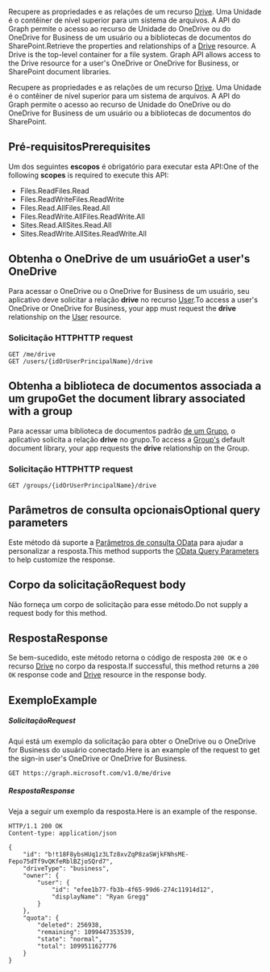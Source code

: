 <span data-ttu-id="d121e-p101">Recupere as propriedades e as relações de um recurso [Drive](../resources/drive.md). Uma Unidade é o contêiner de nível superior para um sistema de arquivos. A API do Graph permite o acesso ao recurso de Unidade do OneDrive ou do OneDrive for Business de um usuário ou a bibliotecas de documentos do SharePoint.</span><span class="sxs-lookup"><span data-stu-id="d121e-p101">Retrieve the properties and relationships of a [Drive](../resources/drive.md) resource. A Drive is the top-level container for a file system. Graph API allows access to the Drive resource for a user's OneDrive or OneDrive for Business, or SharePoint document libraries.</span></span>

Recupere as propriedades e as relações de um recurso [Drive](../resources/drive.md). Uma Unidade é o contêiner de nível superior para um sistema de arquivos. A API do Graph permite o acesso ao recurso de Unidade do OneDrive ou do OneDrive for Business de um usuário ou a bibliotecas de documentos do SharePoint.

## <span data-ttu-id="d121e-105">Pré-requisitos</span><span class="sxs-lookup"><span data-stu-id="d121e-105">Prerequisites</span></span>
<a id="prerequisites" class="xliff"></a>

<span data-ttu-id="d121e-106">Um dos seguintes **escopos** é obrigatório para executar esta API:</span><span class="sxs-lookup"><span data-stu-id="d121e-106">One of the following **scopes** is required to execute this API:</span></span>

* <span data-ttu-id="d121e-107">Files.Read</span><span class="sxs-lookup"><span data-stu-id="d121e-107">Files.Read</span></span>
* <span data-ttu-id="d121e-108">Files.ReadWrite</span><span class="sxs-lookup"><span data-stu-id="d121e-108">Files.ReadWrite</span></span>
* <span data-ttu-id="d121e-109">Files.Read.All</span><span class="sxs-lookup"><span data-stu-id="d121e-109">Files.Read.All</span></span>
* <span data-ttu-id="d121e-110">Files.ReadWrite.All</span><span class="sxs-lookup"><span data-stu-id="d121e-110">Files.ReadWrite.All</span></span>
* <span data-ttu-id="d121e-111">Sites.Read.All</span><span class="sxs-lookup"><span data-stu-id="d121e-111">Sites.Read.All</span></span>
* <span data-ttu-id="d121e-112">Sites.ReadWrite.All</span><span class="sxs-lookup"><span data-stu-id="d121e-112">Sites.ReadWrite.All</span></span>

## <span data-ttu-id="d121e-113">Obtenha o OneDrive de um usuário</span><span class="sxs-lookup"><span data-stu-id="d121e-113">Get a user's OneDrive</span></span>
<a id="get-a-users-onedrive" class="xliff"></a>

<span data-ttu-id="d121e-114">Para acessar o OneDrive ou o OneDrive for Business de um usuário, seu aplicativo deve solicitar a relação **drive** no recurso [User](../resources/user.md).</span><span class="sxs-lookup"><span data-stu-id="d121e-114">To access a user's OneDrive or OneDrive for Business, your app must request the **drive** relationship on the [User](../resources/user.md) resource.</span></span>

### <span data-ttu-id="d121e-115">Solicitação HTTP</span><span class="sxs-lookup"><span data-stu-id="d121e-115">HTTP request</span></span>
<a id="http-request" class="xliff"></a>

<!-- { "blockType": "ignored" } -->

```http
GET /me/drive
GET /users/{idOrUserPrincipalName}/drive
```

## <span data-ttu-id="d121e-116">Obtenha a biblioteca de documentos associada a um grupo</span><span class="sxs-lookup"><span data-stu-id="d121e-116">Get the document library associated with a group</span></span>
<a id="get-the-document-library-associated-with-a-group" class="xliff"></a>

<span data-ttu-id="d121e-117">Para acessar uma biblioteca de documentos padrão [de um Grupo](../resources/group.md), o aplicativo solicita a relação **drive** no grupo.</span><span class="sxs-lookup"><span data-stu-id="d121e-117">To access a [Group's](../resources/group.md) default document library, your app requests the **drive** relationship on the Group.</span></span>

### <span data-ttu-id="d121e-118">Solicitação HTTP</span><span class="sxs-lookup"><span data-stu-id="d121e-118">HTTP request</span></span>
<a id="http-request" class="xliff"></a>

<!-- { "blockType": "ignored" } -->

```http
GET /groups/{idOrUserPrincipalName}/drive
```


## <span data-ttu-id="d121e-119">Parâmetros de consulta opcionais</span><span class="sxs-lookup"><span data-stu-id="d121e-119">Optional query parameters</span></span>
<a id="optional-query-parameters" class="xliff"></a>

<span data-ttu-id="d121e-120">Este método dá suporte a [Parâmetros de consulta OData](http://developer.microsoft.com/en-us/graph/docs/overview/query_parameters) para ajudar a personalizar a resposta.</span><span class="sxs-lookup"><span data-stu-id="d121e-120">This method supports the [OData Query Parameters](http://developer.microsoft.com/en-us/graph/docs/overview/query_parameters) to help customize the response.</span></span>

## <span data-ttu-id="d121e-121">Corpo da solicitação</span><span class="sxs-lookup"><span data-stu-id="d121e-121">Request body</span></span>
<a id="request-body" class="xliff"></a>

<span data-ttu-id="d121e-122">Não forneça um corpo de solicitação para esse método.</span><span class="sxs-lookup"><span data-stu-id="d121e-122">Do not supply a request body for this method.</span></span>

## <span data-ttu-id="d121e-123">Resposta</span><span class="sxs-lookup"><span data-stu-id="d121e-123">Response</span></span>
<a id="response" class="xliff"></a>

<span data-ttu-id="d121e-124">Se bem-sucedido, este método retorna o código de resposta `200 OK` e o recurso [Drive](../resources/drive.md) no corpo da resposta.</span><span class="sxs-lookup"><span data-stu-id="d121e-124">If successful, this method returns a `200 OK` response code and [Drive](../resources/drive.md) resource in the response body.</span></span>

## <span data-ttu-id="d121e-125">Exemplo</span><span class="sxs-lookup"><span data-stu-id="d121e-125">Example</span></span>
<a id="example" class="xliff"></a>

##### <span data-ttu-id="d121e-126">Solicitação</span><span class="sxs-lookup"><span data-stu-id="d121e-126">Request</span></span>
<a id="request" class="xliff"></a>

<span data-ttu-id="d121e-127">Aqui está um exemplo da solicitação para obter o OneDrive ou o OneDrive for Business do usuário conectado.</span><span class="sxs-lookup"><span data-stu-id="d121e-127">Here is an example of the request to get the sign-in user's OneDrive or OneDrive for Business.</span></span>

<!-- {
  "blockType": "request",
  "name": "get_drive"
}-->
```http
GET https://graph.microsoft.com/v1.0/me/drive
```

##### <span data-ttu-id="d121e-128">Resposta</span><span class="sxs-lookup"><span data-stu-id="d121e-128">Response</span></span>
<a id="response" class="xliff"></a>

<span data-ttu-id="d121e-129">Veja a seguir um exemplo da resposta.</span><span class="sxs-lookup"><span data-stu-id="d121e-129">Here is an example of the response.</span></span>

<!-- {
  "blockType": "response",
  "truncated": true,
  "@odata.type": "microsoft.graph.drive"
} -->
```http
HTTP/1.1 200 OK
Content-type: application/json

{
    "id": "b!t18F8ybsHUq1z3LTz8xvZqP8zaSWjkFNhsME-Fepo75dTf9vQKfeRblBZjoSQrd7",
    "driveType": "business",    
    "owner": {
        "user": {
            "id": "efee1b77-fb3b-4f65-99d6-274c11914d12",
            "displayName": "Ryan Gregg"
        }
    },
    "quota": {
        "deleted": 256938,
        "remaining": 1099447353539,
        "state": "normal",
        "total": 1099511627776
    }
}
```

<!-- uuid: 8fcb5dbc-d5aa-4681-8e31-b001d5168d79
2015-10-25 14:57:30 UTC -->
<!-- {
  "type": "#page.annotation",
  "description": "Get metadata for a OneDrive, OneDrive for Business, or Office 365 group drive",
  "keywords": "drive,onedrive,default drive,group drive",
  "section": "documentation",
  "tocPath": "OneDrive/Drive/Get Drive"
}-->
